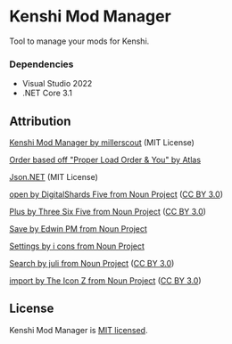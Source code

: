 # Kenshi Mod Manager
 
Tool to manage your mods for Kenshi.

### Dependencies

- Visual Studio 2022
- .NET Core 3.1

## Attribution

[Kenshi Mod Manager by millerscout](https://github.com/millerscout/Kenshi-Mod-Manager) (MIT License)

[Order based off "Proper Load Order & You" by Atlas](https://steamcommunity.com/sharedfiles/filedetails/?id=1850250979)

[Json.NET](https://www.newtonsoft.com/json) (MIT License)

[open by DigitalShards Five from Noun Project](https://thenounproject.com/icon/open-1904155/) ([CC BY 3.0](https://creativecommons.org/licenses/by/3.0/))

[Plus by Three Six Five from Noun Project](https://thenounproject.com/icon/plus-2048207/) ([CC BY 3.0](https://creativecommons.org/licenses/by/3.0/))

[Save by Edwin PM from Noun Project](https://thenounproject.com/icon/save-1031851/)

[Settings by i cons from Noun Project](https://thenounproject.com/icon/settings-2650523/)

[Search by juli from Noun Project](https://thenounproject.com/icon/search-875352/) ([CC BY 3.0](https://creativecommons.org/licenses/by/3.0/))

[import by The Icon Z from Noun Project](https://thenounproject.com/icon/import-3323719/) ([CC BY 3.0](https://creativecommons.org/licenses/by/3.0/))

## License

Kenshi Mod Manager is [MIT licensed](./LICENSE).
